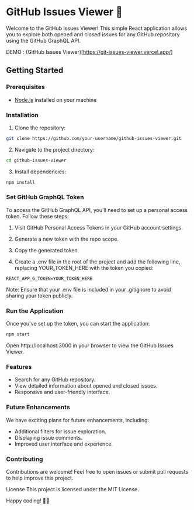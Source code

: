 # GitHub Issues Viewer 🚀

Welcome to the GitHub Issues Viewer! This simple React application allows you to explore both opened and closed issues for any GitHub repository using the GitHub GraphQL API.

DEMO : (GitHub Issues Viewer)[https://git-issues-viewer.vercel.app/]

## Getting Started

### Prerequisites

- [Node.js](https://nodejs.org/) installed on your machine

### Installation

1. Clone the repository:
```bash
git clone https://github.com/your-username/github-issues-viewer.git
```
2. Navigate to the project directory:

```bash
cd github-issues-viewer
```
3. Install dependencies:
```bash
npm install
```

### Set GitHub GraphQL Token
To access the GitHub GraphQL API, you'll need to set up a personal access token. Follow these steps:

1. Visit GitHub Personal Access Tokens in your GitHub account settings.

2. Generate a new token with the repo scope.

3. Copy the generated token.

4. Create a .env file in the root of the project and add the following line, replacing YOUR_TOKEN_HERE with the token you copied:

```env
REACT_APP_G_TOKEN=YOUR_TOKEN_HERE
```
Note: Ensure that your .env file is included in your .gitignore to avoid sharing your token publicly.

### Run the Application
Once you've set up the token, you can start the application:

```bash
npm start
```
Open http://localhost:3000 in your browser to view the GitHub Issues Viewer.

### Features
- Search for any GitHub repository.
- View detailed information about opened and closed issues.
- Responsive and user-friendly interface.

### Future Enhancements
We have exciting plans for future enhancements, including:

- Additional filters for issue exploration.
- Displaying issue comments.
- Improved user interface and experience.

### Contributing
Contributions are welcome! Feel free to open issues or submit pull requests to help improve this project.

License
This project is licensed under the MIT License.

Happy coding! 🚀✨
